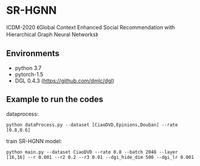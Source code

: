 # SR-HGNN
ICDM-2020
《Global Context Enhanced Social Recommendation with Hierarchical Graph Neural Networks》
## Environments

- python 3.7
- pytorch-1.5
- DGL 0.4.3 (https://github.com/dmlc/dgl)

## Example to run the codes		

dataprocess:

```
python dataProcess.py --dataset [CiaoDVD,Epinions,Douban] --rate [0.8,0.6]
```

train SR-HGNN model:

```
python main.py --dataset CiaoDVD --rate 0.8 --batch 2048 --layer [16,16] --r 0.001 --r2 0.2 --r3 0.01 --dgi_hide_dim 500 --dgi_lr 0.001 
```


